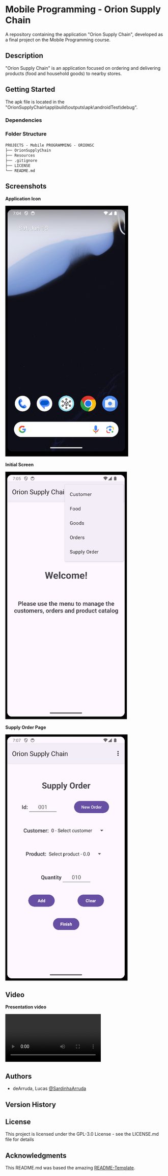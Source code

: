 # Mobile Programming - Orion Supply Chain

A repository containing the application "Orion Supply Chain", developed as a final project on the Mobile Programming course.


## Description

"Orion Supply Chain" is an application focused on ordering and delivering products (food and household goods) to nearby stores. 


## Getting Started

The apk file is located in the "OrionSupplyChain\app\build\outputs\apk\androidTest\debug\". 

### Dependencies

### Folder Structure

````
PROJECTS - Mobile PROGRAMMING - ORIONSC
├── OrionSupplyChain
├── Resources
├── .gitignore
├── LICENSE
└── README.md
````

## Screenshots

**Application Icon**

![Application Icon](Resources/images/Image1.PNG)

**Initial Screen**

![Initial Screen](Resources/images/Image3.PNG)

**Supply Order Page**

![Supply Order Page](Resources/images/Image7.PNG)

## Video

**Presentation video**

![Presentation video](Resources/video/Orion%20Supply%20Chain.mp4)

## Authors

 - deArruda, Lucas [@SardinhaArruda](https://twitter.com/SardinhaArruda)

## Version History


## License

This project is licensed under the GPL-3.0 License - see the LICENSE.md file for details

## Acknowledgments

This README.md was based the amazing [README-Template](https://gist.github.com/DomPizzie/7a5ff55ffa9081f2de27c315f5018afc).